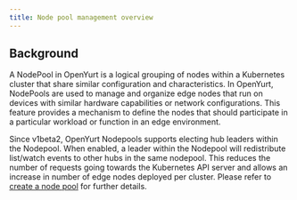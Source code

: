 ```yaml
---
title: Node pool management overview
---
```


## Background
A NodePool in OpenYurt is a logical grouping of nodes within a Kubernetes cluster that share similar configuration and characteristics. In OpenYurt, NodePools are used to manage and organize edge nodes that run on devices with similar hardware capabilities or network configurations. This feature provides a mechanism to define the nodes that should participate in a particular workload or function in an edge environment.

Since v1beta2, OpenYurt Nodepools supports electing hub leaders within the Nodepool. When enabled, a leader within the Nodepool will redistribute list/watch events to other hubs in the same nodepool. This reduces the number of requests going towards the Kubernetes API server and allows an increase in number of edge nodes deployed per cluster. Please refer to [create a node pool](./create-a-node-pool.md) for further details. 
